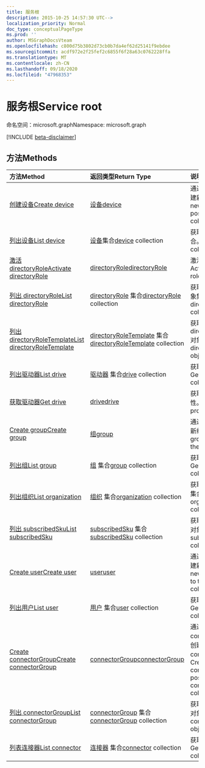 ```yaml
---
title: 服务根
description: 2015-10-25 14:57:30 UTC-->
localization_priority: Normal
doc_type: conceptualPageType
ms.prod: ''
author: MSGraphDocsVteam
ms.openlocfilehash: c800d75b3802d73cb0b7da4ef62d25141f9ebdee
ms.sourcegitcommit: acdf972e2f25fef2c6855f6f28a63c0762228ffa
ms.translationtype: MT
ms.contentlocale: zh-CN
ms.lasthandoff: 09/18/2020
ms.locfileid: "47968353"
---
```

# <a name="service-root"></a><span data-ttu-id="46120-103">服务根</span><span class="sxs-lookup"><span data-stu-id="46120-103">Service root</span></span>

<span data-ttu-id="46120-104">命名空间：microsoft.graph</span><span class="sxs-lookup"><span data-stu-id="46120-104">Namespace: microsoft.graph</span></span>

[!INCLUDE [beta-disclaimer](../../includes/beta-disclaimer.md)]

## <a name="methods"></a><span data-ttu-id="46120-105">方法</span><span class="sxs-lookup"><span data-stu-id="46120-105">Methods</span></span>



| <span data-ttu-id="46120-106">方法</span><span class="sxs-lookup"><span data-stu-id="46120-106">Method</span></span>           | <span data-ttu-id="46120-107">返回类型</span><span class="sxs-lookup"><span data-stu-id="46120-107">Return Type</span></span>    |<span data-ttu-id="46120-108">说明</span><span class="sxs-lookup"><span data-stu-id="46120-108">Description</span></span>|
|:---------------|:--------|:----------|
|[<span data-ttu-id="46120-109">创建设备</span><span class="sxs-lookup"><span data-stu-id="46120-109">Create device</span></span>](../api/device-post-devices.md) |[<span data-ttu-id="46120-110">设备</span><span class="sxs-lookup"><span data-stu-id="46120-110">device</span></span>](device.md)| <span data-ttu-id="46120-111">通过发布到设备集合创建新设备。</span><span class="sxs-lookup"><span data-stu-id="46120-111">Create a new device by posting to the devices collection.</span></span>|
|[<span data-ttu-id="46120-112">列出设备</span><span class="sxs-lookup"><span data-stu-id="46120-112">List device</span></span>](../api/device-list.md) | <span data-ttu-id="46120-113">[设备](device.md)集合</span><span class="sxs-lookup"><span data-stu-id="46120-113">[device](device.md) collection</span></span> |<span data-ttu-id="46120-114">获取 device 对象集合。</span><span class="sxs-lookup"><span data-stu-id="46120-114">Get device object collection.</span></span> |
|[<span data-ttu-id="46120-115">激活 directoryRole</span><span class="sxs-lookup"><span data-stu-id="46120-115">Activate directoryRole</span></span>](../api/directoryrole-post-directoryroles.md) | [<span data-ttu-id="46120-116">directoryRole</span><span class="sxs-lookup"><span data-stu-id="46120-116">directoryRole</span></span>](directoryrole.md) |<span data-ttu-id="46120-117">激活目录角色。</span><span class="sxs-lookup"><span data-stu-id="46120-117">Activate a directory role.</span></span> |
|[<span data-ttu-id="46120-118">列出 directoryRole</span><span class="sxs-lookup"><span data-stu-id="46120-118">List directoryRole</span></span>](../api/directoryrole-list.md) | <span data-ttu-id="46120-119">[directoryRole](directoryrole.md) 集合</span><span class="sxs-lookup"><span data-stu-id="46120-119">[directoryRole](directoryrole.md) collection</span></span> |<span data-ttu-id="46120-120">获取 directoryRole 对象集合。</span><span class="sxs-lookup"><span data-stu-id="46120-120">Get directoryRole object collection.</span></span> |
|[<span data-ttu-id="46120-121">列出 directoryRoleTemplate</span><span class="sxs-lookup"><span data-stu-id="46120-121">List directoryRoleTemplate</span></span>](../api/directoryroletemplate-list.md) | <span data-ttu-id="46120-122">[directoryRoleTemplate](directoryroletemplate.md) 集合</span><span class="sxs-lookup"><span data-stu-id="46120-122">[directoryRoleTemplate](directoryroletemplate.md) collection</span></span> |<span data-ttu-id="46120-123">获取 directoryRoleTemplate 对象集合。</span><span class="sxs-lookup"><span data-stu-id="46120-123">Get directoryRoleTemplate object collection.</span></span> |
|[<span data-ttu-id="46120-124">列出驱动器</span><span class="sxs-lookup"><span data-stu-id="46120-124">List drive</span></span>](../api/drive-list.md) | <span data-ttu-id="46120-125">[驱动器](drive.md) 集合</span><span class="sxs-lookup"><span data-stu-id="46120-125">[drive](drive.md) collection</span></span> |<span data-ttu-id="46120-126">获取 drive 对象集合。</span><span class="sxs-lookup"><span data-stu-id="46120-126">Get drive object collection.</span></span> |
|[<span data-ttu-id="46120-127">获取驱动器</span><span class="sxs-lookup"><span data-stu-id="46120-127">Get drive</span></span>](../api/drive-get.md) | [<span data-ttu-id="46120-128">drive</span><span class="sxs-lookup"><span data-stu-id="46120-128">drive</span></span>](drive.md)  |<span data-ttu-id="46120-129">获取 drive 对象的属性。</span><span class="sxs-lookup"><span data-stu-id="46120-129">Get drive object properties.</span></span> |
|[<span data-ttu-id="46120-130">Create group</span><span class="sxs-lookup"><span data-stu-id="46120-130">Create group</span></span>](../api/group-post-groups.md) |[<span data-ttu-id="46120-131">组</span><span class="sxs-lookup"><span data-stu-id="46120-131">group</span></span>](group.md)| <span data-ttu-id="46120-132">通过发布到组集合创建新组。</span><span class="sxs-lookup"><span data-stu-id="46120-132">Create a new group by posting to the groups collection.</span></span>|
|[<span data-ttu-id="46120-133">列出组</span><span class="sxs-lookup"><span data-stu-id="46120-133">List group</span></span>](../api/group-list.md) | <span data-ttu-id="46120-134">[组](group.md) 集合</span><span class="sxs-lookup"><span data-stu-id="46120-134">[group](group.md) collection</span></span> |<span data-ttu-id="46120-135">获取 group 对象集合。</span><span class="sxs-lookup"><span data-stu-id="46120-135">Get group object collection.</span></span> |
|[<span data-ttu-id="46120-136">列出组织</span><span class="sxs-lookup"><span data-stu-id="46120-136">List organization</span></span>](../api/organization-list.md) | <span data-ttu-id="46120-137">[组织](organization.md) 集合</span><span class="sxs-lookup"><span data-stu-id="46120-137">[organization](organization.md) collection</span></span> |<span data-ttu-id="46120-138">获取 organization 对象集合。</span><span class="sxs-lookup"><span data-stu-id="46120-138">Get organization object collection.</span></span> |
|[<span data-ttu-id="46120-139">列出 subscribedSku</span><span class="sxs-lookup"><span data-stu-id="46120-139">List subscribedSku</span></span>](../api/subscribedsku-list.md) | <span data-ttu-id="46120-140">[subscribedSku](subscribedsku.md) 集合</span><span class="sxs-lookup"><span data-stu-id="46120-140">[subscribedSku](subscribedsku.md) collection</span></span> |<span data-ttu-id="46120-141">获取 subscribedSku 对象集合。</span><span class="sxs-lookup"><span data-stu-id="46120-141">Get subscribedSku object collection.</span></span> |
|[<span data-ttu-id="46120-142">Create user</span><span class="sxs-lookup"><span data-stu-id="46120-142">Create user</span></span>](../api/user-post-users.md) |[<span data-ttu-id="46120-143">user</span><span class="sxs-lookup"><span data-stu-id="46120-143">user</span></span>](user.md)| <span data-ttu-id="46120-144">通过发布到用户集合创建新用户。</span><span class="sxs-lookup"><span data-stu-id="46120-144">Create a new user by posting to the users collection.</span></span>|
|[<span data-ttu-id="46120-145">列出用户</span><span class="sxs-lookup"><span data-stu-id="46120-145">List user</span></span>](../api/user-list.md) | <span data-ttu-id="46120-146">[用户](user.md) 集合</span><span class="sxs-lookup"><span data-stu-id="46120-146">[user](user.md) collection</span></span> |<span data-ttu-id="46120-147">获取 user 对象集合。</span><span class="sxs-lookup"><span data-stu-id="46120-147">Get user object collection.</span></span> |
|[<span data-ttu-id="46120-148">Create connectorGroup</span><span class="sxs-lookup"><span data-stu-id="46120-148">Create connectorGroup</span></span>](../api/connectorgroup-post-connectorgroups.md) |[<span data-ttu-id="46120-149">connectorGroup</span><span class="sxs-lookup"><span data-stu-id="46120-149">connectorGroup</span></span>](connectorgroup.md)|<span data-ttu-id="46120-150">通过发布到 connectorGroups 集合创建新的 connectorGroup。</span><span class="sxs-lookup"><span data-stu-id="46120-150">Create a new connectorGroup by posting to the connectorGroups collection.</span></span>|
|[<span data-ttu-id="46120-151">列出 connectorGroup</span><span class="sxs-lookup"><span data-stu-id="46120-151">List connectorGroup</span></span>](../api/connectorgroup-list.md) | <span data-ttu-id="46120-152">[connectorGroup](connectorgroup.md) 集合</span><span class="sxs-lookup"><span data-stu-id="46120-152">[connectorGroup](connectorgroup.md) collection</span></span> |<span data-ttu-id="46120-153">获取 connectorGroup 对象集合。</span><span class="sxs-lookup"><span data-stu-id="46120-153">Get connectorGroup object collection.</span></span> |
|[<span data-ttu-id="46120-154">列表连接器</span><span class="sxs-lookup"><span data-stu-id="46120-154">List connector</span></span>](../api/connector-list.md) | <span data-ttu-id="46120-155">[连接器](connector.md) 集合</span><span class="sxs-lookup"><span data-stu-id="46120-155">[connector](connector.md) collection</span></span> |<span data-ttu-id="46120-156">获取连接器对象集合。</span><span class="sxs-lookup"><span data-stu-id="46120-156">Get connector object collection.</span></span> |

<!-- uuid: 8fcb5dbc-d5aa-4681-8e31-b001d5168d79
2015-10-25 14:57:30 UTC -->
<!--
{
  "type": "#page.annotation",
  "description": "Service root",
  "keywords": "",
  "section": "documentation",
  "tocPath": "",
  "suppressions": []
}
-->


